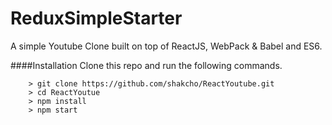 # ReduxSimpleStarter

A simple Youtube Clone built on top of ReactJS, WebPack & Babel and ES6.

####Installation
Clone this repo and run the following commands.

```
	> git clone https://github.com/shakcho/ReactYoutube.git
	> cd ReactYoutue
	> npm install
	> npm start
```

